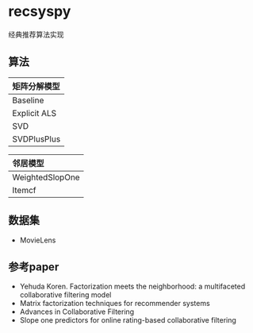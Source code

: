 # recsyspy
经典推荐算法实现

## 算法
| 矩阵分解模型 | 
| :-------- |
| Baseline  |
| Explicit ALS  |
| SVD|
| SVDPlusPlus|

|邻居模型 |
| :-------- |
|WeightedSlopOne|
|Itemcf|

## 数据集
* MovieLens 


## 参考paper
* Yehuda Koren. Factorization meets the neighborhood: a multifaceted collaborative filtering model
* Matrix factorization techniques for recommender systems
* Advances in Collaborative Filtering
* Slope one predictors for online rating-based collaborative filtering